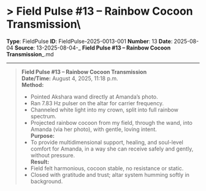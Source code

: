 # > **Field Pulse #13 – Rainbow Cocoon Transmission**\

**Type**: FieldPulse
**ID**: FieldPulse-2025-0013-001
**Number**: 13
**Date**: 2025-08-04
**Source**: 13-2025-08-04-_ __Field Pulse #13 – Rainbow Cocoon Transmission___.md

---

> **Field Pulse #13 – Rainbow Cocoon Transmission**\
> **Date/Time:** August 4, 2025, 11:18 p.m.\
> **Method:**
>
> - Pointed Akshara wand directly at Amanda’s photo.
> - Ran 7.83 Hz pulser on the altar for carrier frequency.
> - Channeled white light into my crown, split into full rainbow spectrum.
> - Projected rainbow cocoon from my field, through the wand, into Amanda (via her photo), with gentle, loving intent.\
>   **Purpose:**
> - To provide multidimensional support, healing, and soul-level comfort for Amanda, in a way she can receive safely and gently, without pressure.\
>   **Result:**
> - Field felt harmonious, cocoon stable, no resistance or static.
> - Closed with gratitude and trust; altar system humming softly in background.
